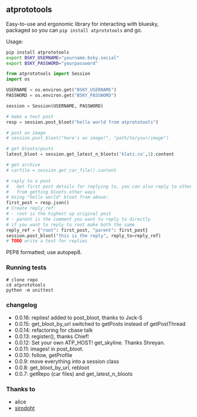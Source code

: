 ## atprototools

Easy-to-use and ergonomic library for interacting with bluesky, <br>
packaged so you can `pip install atprototools` and go.

Usage:

```bash
pip install atprototools
export BSKY_USERNAME="yourname.bsky.social"
export BSKY_PASSWORD="yourpassword"
```

```python
from atprototools import Session
import os

USERNAME = os.environ.get("BSKY_USERNAME")
PASSWORD = os.environ.get("BSKY_PASSWORD")

session = Session(USERNAME, PASSWORD)

# make a text post
resp = session.post_bloot("hello world from atprototools")

# post an image
# session.post_bloot("here's an image!", "path/to/your/image")

# get bloots/posts
latest_bloot = session.get_latest_n_bloots('klatz.co',1).content

# get archive
# carfile = session.get_car_file().content

# reply to a post
#   Get first post details for replying to, you can also reply to other posts
#   from getting bloots other ways
# Using "hello world" bloot from above:
first_post = resp.json()
# Create reply_ref:
# - root is the highest up original post
# - parent is the comment you want to reply to directly
# if you want to reply to root make both the same
reply_ref = {"root": first_post, "parent": first_post}
session.post_bloot("this is the reply", reply_to=reply_ref)
# TODO write a test for replies
```


PEP8 formatted; use autopep8.

### Running tests

```
# clone repo
cd atprototools
python -m unittest
```

### changelog

- 0.0.16: replies! added to post_bloot, thanks to Jxck-S
- 0.0.15: get_bloot_by_url switched to getPosts instead of getPostThread
- 0.0.14: refactoring for cbase talk
- 0.0.13: register(), thanks Chief!
- 0.0.12: Set your own ATP_HOST! get_skyline. Thanks Shreyan.
- 0.0.11: images! in post_bloot.
- 0.0.10: follow, getProfile
- 0.0.9: move everything into a session class
- 0.0.8: get_bloot_by_url, rebloot
- 0.0.7: getRepo (car files) and get_latest_n_bloots

### Thanks to 

- alice
- [sirodoht](https://github.com/sirodoht)
